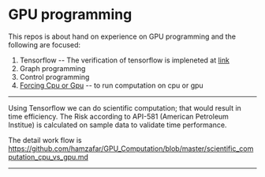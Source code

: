 # GPU programming

This repos is about hand on experience on GPU programming and the following are focused:
1. Tensorflow -- The verification of tensorflow is impleneted at [link](https://github.com/hamzafar/GPU_Computation/blob/master/TensorFlow%20installation%20verification.ipynb)
2. Graph programming
3. Control programming
4. [Forcing Cpu or Gpu](https://github.com/hamzafar/GPU_Computation/blob/master/Using%20Gpu-Cpu.ipynb) -- to run computation on cpu or gpu

---
Using Tensorflow we can do scientific computation; that would result in time efficiency. The Risk according to API-581 (American Petroleum Institue) is calculated on sample data to validate time performance.

The detail work flow is https://github.com/hamzafar/GPU_Computation/blob/master/scientific_computation_cpu_vs_gpu.md

---


